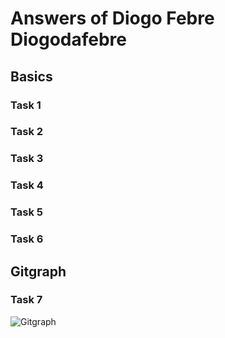 # Answers of Diogo Febre Diogodafebre

## Basics
### Task 1

### Task 2

### Task 3

### Task 4

### Task 5

### Task 6

## Gitgraph

### Task 7

![Gitgraph](img/gitgraph.svg)